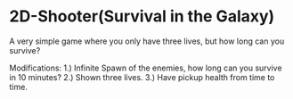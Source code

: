 # 2D-Shooter(Survival in the Galaxy)


A very simple game where you only have three lives, but how long can you survive?

Modifications:
1.) Infinite Spawn of the enemies, how long can you survive in 10 minutes?
2.) Shown three lives.
3.) Have pickup health from time to time. 